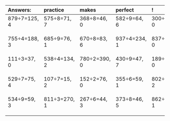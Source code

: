 | Answers: | practice | makes | perfect | ! |
| :--- | :--- | :--- | :--- | :--- |
| 879÷7=125, 4 | 575÷8=71, 7 | 368÷8=46, 0 | 582÷9=64, 6 | 300÷2=150, 0 | 
|   |   |   |   |   | 
|   |   |   |   |   | 
|   |   |   |   |   | 
| 755÷4=188, 3 | 685÷9=76, 1 | 670÷8=83, 6 | 937÷4=234, 1 | 837÷9=93, 0 | 
|   |   |   |   |   | 
|   |   |   |   |   | 
|   |   |   |   |   | 
| 111÷3=37, 0 | 538÷4=134, 2 | 780÷2=390, 0 | 430÷9=47, 7 | 189÷7=27, 0 | 
|   |   |   |   |   | 
|   |   |   |   |   | 
|   |   |   |   |   | 
| 529÷7=75, 4 | 107÷7=15, 2 | 152÷2=76, 0 | 355÷6=59, 1 | 802÷5=160, 2 | 
|   |   |   |   |   | 
|   |   |   |   |   | 
|   |   |   |   |   | 
| 534÷9=59, 3 | 811÷3=270, 1 | 267÷6=44, 3 | 373÷8=46, 5 | 862÷3=287, 1 | 
|   |   |   |   |   | 
|   |   |   |   |   | 
|   |   |   |   |   | 
